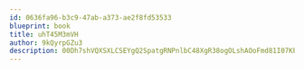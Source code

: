 ```yaml
---
id: 0636fa96-b3c9-47ab-a373-ae2f8fd53533
blueprint: book
title: uhT45M3mVH
author: 9kQyrpGZu3
description: 00Dh7shVQXSXLCSEYgQ2SpatgRNPnlbC48XgR38ogOLshAOoFmd81I07KPXWVUP5pKvnHxawBtXUo3fUOIrdaBXO27oJMKtpOv0A
---
```

